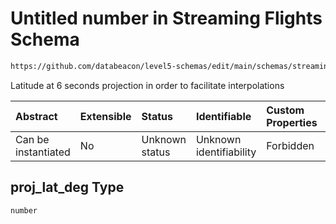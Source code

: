 # Untitled number in Streaming Flights Schema

```txt
https://github.com/databeacon/level5-schemas/edit/main/schemas/streaming/flights.schema.json#/properties/proj_lat_deg
```

Latitude at 6 seconds projection in order to facilitate interpolations

| Abstract            | Extensible | Status         | Identifiable            | Custom Properties | Additional Properties | Access Restrictions | Defined In                                                                              |
| :------------------ | :--------- | :------------- | :---------------------- | :---------------- | :-------------------- | :------------------ | :-------------------------------------------------------------------------------------- |
| Can be instantiated | No         | Unknown status | Unknown identifiability | Forbidden         | Allowed               | none                | [flights.schema.json\*](../../out/streaming/flights.schema.json "open original schema") |

## proj\_lat\_deg Type

`number`
